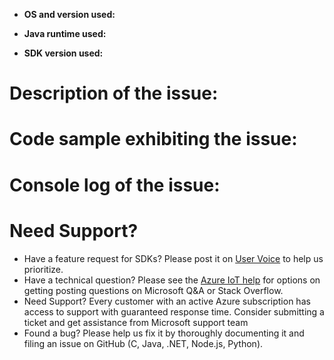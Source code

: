 <!--
Hi there! thank you for discovering and submitting an issue!

Please first tell us a little bit about the environment you're running:
The commands in the comments can be run directly in a command prompt.
-->


- **OS and version used:** <VERSION> <!-- Windows 10, Ubuntu 15.04... -->

- **Java runtime used:** <VERSION> <!-- Please include runtime and version -->

- **SDK version used:** <VERSION> <!-- Please include the SDK version -->


# Description of the issue:
<!-- please be as detailed as possible: which feature has a problem, how often does it fail,  -->

# Code sample exhibiting the issue:
<!-- Please remove any connection string information! -->

# Console log of the issue:
<!-- Consider setting the DEBUG environment variable to '*'. This will produce a much more verbose output that will help debugging -->
<!-- Don't forget to remove any connection string information! -->


# Need Support?
* Have a feature request for SDKs? Please post it on [User Voice](https://feedback.azure.com/forums/321918-azure-iot) to help us prioritize.
* Have a technical question? Please see the [Azure IoT help](https://aka.ms/IoTHelp) for options on getting posting questions on Microsoft Q&A or Stack Overflow. 
* Need Support? Every customer with an active Azure subscription has access to support with guaranteed response time.  Consider submitting a ticket and get assistance from Microsoft support team
* Found a bug? Please help us fix it by thoroughly documenting it and filing an issue on GitHub (C, Java, .NET, Node.js, Python).

